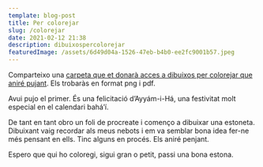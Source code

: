 ```yaml
---
template: blog-post
title: Per colorejar
slug: /colorejar
date: 2021-02-12 21:38
description: dibuixospercolorejar
featuredImage: /assets/6d49d04a-1526-47eb-b4b0-ee2fc9001b57.jpeg
---
```

Comparteixo una [carpeta que et donarà acces a dibuixos per colorejar que aniré pujant](https://1drv.ms/f/s!ArVx1I3Z4ALQg8UHzhXqCCidSK6a9g). Els trobaràs en format png i pdf.

Avui pujo el primer. És una felicitació d’Ayyám-i-Há, una festivitat molt especial en el calendari bahá’í.

De tant en tant obro un foli de procreate i començo a dibuixar una estoneta. Dibuixant vaig recordar als meus nebots i em va semblar bona idea fer-ne més pensant en ells. Tinc alguns en procés. Els aniré penjant.

Espero que qui ho coloregi, sigui gran o petit, passi una bona estona.